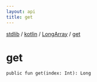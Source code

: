 ```yaml
---
layout: api
title: get
---
```

[stdlib](../../index.md) / [kotlin](../index.md) / [LongArray](index.md) / [get](get.md)

# get

```
public fun get(index: Int): Long
```
